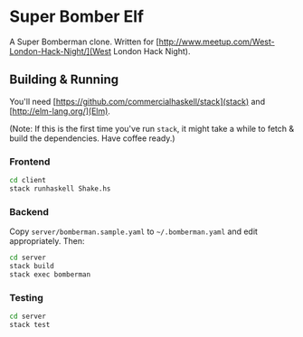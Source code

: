 # Super Bomber Elf

A Super Bomberman clone. Written for [http://www.meetup.com/West-London-Hack-Night/](West London Hack Night).


## Building & Running

You'll need [https://github.com/commercialhaskell/stack](stack) and [http://elm-lang.org/](Elm).

(Note: If this is the first time you've run `stack`, it might take a
while to fetch & build the dependencies. Have coffee ready.)

### Frontend

``` sh
cd client
stack runhaskell Shake.hs
```

### Backend

Copy `server/bomberman.sample.yaml` to `~/.bomberman.yaml` and edit appropriately. Then:

``` sh
cd server
stack build
stack exec bomberman
```

### Testing

``` sh
cd server
stack test
```
